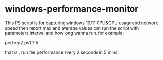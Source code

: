 # windows-performance-monitor
This PS script is for capturing windows 10/11 CPU&GPU usage and network speed then report max and average values,can run the script with parameters interval and how long wanna run. for example:

perfrep2.ps1 2 5

that is , run the performance every 2 seconds in 5 mins.
